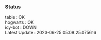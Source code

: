### Status


table : OK  
hogwarts : OK  
icy-bot : DOWN  
Latest Update : 2023-06-25 05:08:25.075616
